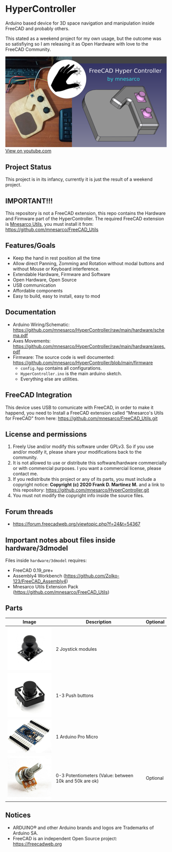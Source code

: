 # HyperController

Arduino based device for 3D space navigation and manipulation inside FreeCAD and probably others.

This stated as a weekend project for my own usage, but the outcome was so satisfiying so 
I am releasing it as Open Hardware with love to the FreeCAD Community.

[![image](https://github.com/mnesarco/HyperController/raw/main/_web/hyperc.png)](https://www.youtube.com/watch?v=o9VPcpPox0Q)
[View on youtube.com](https://www.youtube.com/watch?v=o9VPcpPox0Q)

## Project Status

This project is in its infancy, currently it is just the result of a weekend project.

## IMPORTANT!!!

This repository is not a FreeCAD extension, this repo contains the Hardware and Firmware part of the HyperController. The required FreeCAD extension is [Mnesarco Utils](https://github.com/mnesarco/FreeCAD_Utils), you must install it from: https://github.com/mnesarco/FreeCAD_Utils


## Features/Goals

* Keep the hand in rest position all the time
* Allow direct Panning, Zomming and Rotation without modal buttons and without Mouse or Keyboard interference.
* Extendable Hardware, Firmware and Software
* Open Hardware, Open Source
* USB communication
* Affordable components
* Easy to build, easy to install, easy to mod

## Documentation

* Arduino Wiring/Schematic:
https://github.com/mnesarco/HyperController/raw/main/hardware/schema.pdf
* Axes Movements: https://github.com/mnesarco/HyperController/raw/main/hardware/axes.pdf
* Firmware: The source code is well documented: https://github.com/mnesarco/HyperController/blob/main/firmware
  * `config.hpp` contains all configurations.
  * `HyperController.ino` is the main arduino sketch.
  * Everything else are utilities.


## FreeCAD Integration

This device uses USB to comunicate with FreeCAD, in order to make it happend, you need to Install a FreeCAD extension called "Mnesarco's Utils for FreeCAD" from here: https://github.com/mnesarco/FreeCAD_Utils.git

## License and permissions

1. Freely Use and/or modify this software under GPLv3. So if you use and/or modify it, please share your modifications back to the community.
2. It is not allowed to use or distribute this software/hardware commercially or with commercial purposes. I you want a commercial license, please contact me.
3. If you redistribute this project or any of its parts, you must include a copyright notice: **Copyright (c) 2020 Frank D. Martinez M.** and a link to this repository: https://github.com/mnesarco/HyperController.git
4. You must not modify the copyright info inside the source files.

## Forum threads

* https://forum.freecadweb.org/viewtopic.php?f=24&t=54367

## Important notes about files inside **hardware/3dmodel**

Files inside `hardware/3dmodel` requires:
* FreeCAD 0.19_pre+
* Assembly4 Workbench (https://github.com/Zolko-123/FreeCAD_Assembly4)
* Mnesarco Utils Extension Pack (https://github.com/mnesarco/FreeCAD_Utils)


## Parts

|Image |Description  |Optional
|------|-------------|--------
|<img src="https://github.com/mnesarco/HyperController/raw/main/_web/joystick.jpg" width="200" />|2 Joystick modules|
|<img src="https://github.com/mnesarco/HyperController/raw/main/_web/push_button.jpg" width="200" />|1-3 Push buttons|
|<img src="https://github.com/mnesarco/HyperController/raw/main/_web/arduino_pro_micro.jpg" width="200" />|1 Arduino Pro Micro|
|<img src="https://github.com/mnesarco/HyperController/raw/main/_web/pot.jpg" width="200" />|0-3 Potentiometers (Value: between 10k and 50k are ok)|Optional


## Notices

* ARDUINO&reg; and other Arduino brands and logos are Trademarks of Arduino SA.
* FreeCAD is an independent Open Source project: https://freecadweb.org

